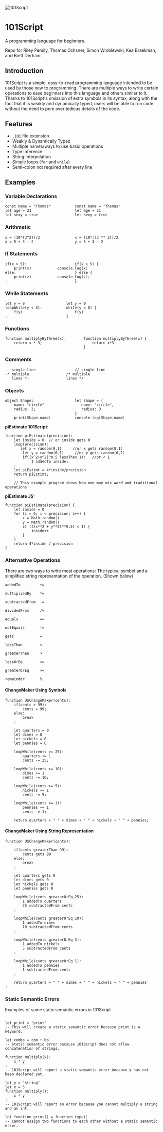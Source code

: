 ![101Script](https://github.com/brettderham/101Script/blob/master/resources/101script-logo.jpg "101Script")

# 101Script

A programming language for beginners.

Repo for Riley Persily, Thomas Ochsner, Simon Wroblewski, Kea Braekman, and Brett Derham

## Introduction

101Script is a simple, easy-to-read programming language intended to be used by those new to programming.  There are multiple ways to write certain operations to ease beginners into this language and others similar to it.  Thanks to 101Script's omission of extra symbols in its syntax, along with the fact that it is weakly and dynamically typed, users will be able to run code without the need to pore over tedious details of the code.

## Features

* `.IOI` file extension
* Weakly & Dynamically Typed
* Multiple names/ways to use basic operations
* Type inference
* String Interpolation
* Simple loops (`for` and `while`)
* Semi-colon not required after every line

## Examples


### Variable Declarations
```
const name = "Thomas"           const name = "Thomas"
let age = 21                    let age = 21
let sexy = true                 let sexy = true
```

### Arithmetic
```
x = (10*(3^2))/2                x = (10*((3 ** 2))/2
y = 5 + 3 - 2                   y = 5 + 3 - 2
```

### If Statements 
```
if(x > 5):                      if(x > 5) {
	print(x)		    console.log(x)
else:                           } else {
	print(z)		    console.log(z);
;                               }
```

### While Statements
```
let y = 0                   let y = 0
loopWhile(y < 8):           while(y < 8) {
    f(y)                        f(y)
;                           }
```

### Functions 
```
function multiplyByThree(x):        function multiplyByThree(x) {
    return x * 3;                       return x*3
                                    }
```

### Comments
```
-- single line					// single line
-* multiple					/* multiple
   lines *-					lines */
```

### Objects

```
object Shape:                   let shape = {
    name: "circle"                 name: "circle",
    radius: 3;                     radius: 3
                                }
    print(Shape.name)           console.log(Shape.name)

```

**piEstimate 101Script:**  

```
function piEstimate(precision):
    let inside = 0  // or inside gets 0
    loop(precision):
       let x = random(0,1)     //or x gets random(0,1)
        let y = random(0,1)     //or y gets random(0,1)
        if((x^2+y^2)^0.5 lessThan 1):   //or < 1
            1 addedTo inside;
    ;
    let piEstimt = 4*inside/precision
    return piEstimt;

    // This example program shows how one may mix word and traditional operations
```

**piEstimate JS:**  

```
function piEstimate(precision) {
    let inside = 0
    for (i = 0; i < precision; i++) {
        x = Math.random()
        y = Math.random()
        if (((x**2 + y**2)**0.5) < 1) {
            inside++
        }
    }
    return 4*inside / precision
}
```

### Alternative Operations

There are two ways to write most operations: The typical symbol and a simplified string representation of the operation.  (Shown below)

```
addedTo         +=

multipliedBy    *=

subtractedFrom  -=

dividedFrom     /=

equals          ==

notEquals       !=

gets            =

lessThan        <

greaterThan     >

lessOrEq        <=

greaterOrEq     >=

remainder       %
```

#### ChangeMaker Using Symbols

```
function USChangeMaker(cents):
    if(cents > 99):
        cents = 99;
    else:
        break
    ;

    let quarters = 0
    let dimes = 0
    let nickels = 0
    let pennies = 0

    loopWhile(cents >= 25):
        quarters += 1
        cents -= 25;

    loopWhile(cents >= 10):
        dimes += 1
        cents -= 10;

    loopWhile(cents >= 5):
        nickels += 1
        cents -= 5;

    loopWhile(cents >= 1):
        pennies += 1
        cents -= 1;

    return quarters + " " + dimes + " " + nickels + " " + pennies;
```

#### ChangeMaker Using String Representation

```
function USChangeMaker(cents):

    if(cents greaterThan 99):
        cents gets 99
    else:
        break
    ;

    let quarters gets 0
    let dimes gets 0
    let nickels gets 0
    let pennies gets 0

    loopWhile(cents greaterOrEq 25):
        1 addedTo quarters
        25 subtractedFrom cents
    ;

    loopWhile(cents greaterOrEq 10):
        1 addedTo dimes
        10 subtractedFrom cents
    ;

    loopWhile(cents greaterOrEq 5):
        1 addedTo nickels
        5 subtractedFrom cents
    ;

    loopWhile(cents greaterOrEq 1):
        1 addedTo pennies
        1 subtractedFrom cents
    ;

    return quarters + " " + dimes + " " + nickels + " " + pennies
;
```

### Static Semantic Errors
Examples of some static semantic errors in 101Script
```

let print = "print"
-- This will create a static semantic error because print is a keyword.

let combo = com + bo
-- Static semantic error because 101Script does not allow concatenation of strings.

function multiply(x):
    x * y
;
-- 101Script will report a static semantic error because y has not been declared yet.

let y = "string"
let x = 5
function multiply():
    x * y
;
-- 101Script will report an error because you cannot multiply a string and an int.

let function print() = function type()
-- Cannot assign two functions to each other without a static semantic error.
```
